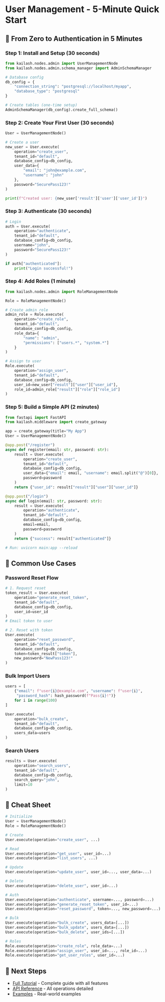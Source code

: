 # User Management - 5-Minute Quick Start

## 🚀 From Zero to Authentication in 5 Minutes

### Step 1: Install and Setup (30 seconds)

```python
from kailash.nodes.admin import UserManagementNode
from kailash.nodes.admin.schema_manager import AdminSchemaManager

# Database config
db_config = {
    "connection_string": "postgresql://localhost/myapp",
    "database_type": "postgresql"
}

# Create tables (one-time setup)
AdminSchemaManager(db_config).create_full_schema()
```

### Step 2: Create Your First User (30 seconds)

```python
User = UserManagementNode()

# Create a user
new_user = User.execute(
    operation="create_user",
    tenant_id="default",
    database_config=db_config,
    user_data={
        "email": "john@example.com",
        "username": "john"
    },
    password="SecurePass123!"
)

print(f"Created user: {new_user['result']['user']['user_id']}")
```

### Step 3: Authenticate (30 seconds)

```python
# Login
auth = User.execute(
    operation="authenticate",
    tenant_id="default",
    database_config=db_config,
    username="john",
    password="SecurePass123!"
)

if auth["authenticated"]:
    print("Login successful!")
```

### Step 4: Add Roles (1 minute)

```python
from kailash.nodes.admin import RoleManagementNode

Role = RoleManagementNode()

# Create admin role
admin_role = Role.execute(
    operation="create_role",
    tenant_id="default",
    database_config=db_config,
    role_data={
        "name": "admin",
        "permissions": ["users.*", "system.*"]
    }
)

# Assign to user
Role.execute(
    operation="assign_user",
    tenant_id="default",
    database_config=db_config,
    user_id=new_user["result"]["user"]["user_id"],
    role_id=admin_role["result"]["role"]["role_id"]
)
```

### Step 5: Build a Simple API (2 minutes)

```python
from fastapi import FastAPI
from kailash.middleware import create_gateway

app = create_gateway(title="My App")
User = UserManagementNode()

@app.post("/register")
async def register(email: str, password: str):
    result = User.execute(
        operation="create_user",
        tenant_id="default",
        database_config=db_config,
        user_data={"email": email, "username": email.split("@")[0]},
        password=password
    )
    return {"user_id": result["result"]["user"]["user_id"]}

@app.post("/login")
async def login(email: str, password: str):
    result = User.execute(
        operation="authenticate",
        tenant_id="default",
        database_config=db_config,
        email=email,
        password=password
    )
    return {"success": result["authenticated"]}

# Run: uvicorn main:app --reload
```

## 🎯 Common Use Cases

### Password Reset Flow
```python
# 1. Request reset
token_result = User.execute(
    operation="generate_reset_token",
    tenant_id="default",
    database_config=db_config,
    user_id=user_id
)
# Email token to user

# 2. Reset with token
User.execute(
    operation="reset_password",
    tenant_id="default",
    database_config=db_config,
    token=token_result["token"],
    new_password="NewPass123!"
)
```

### Bulk Import Users
```python
users = [
    {"email": f"user{i}@example.com", "username": f"user{i}",
     "password_hash": hash_password(f"Pass{i}!")}
    for i in range(100)
]

User.execute(
    operation="bulk_create",
    tenant_id="default",
    database_config=db_config,
    users_data=users
)
```

### Search Users
```python
results = User.execute(
    operation="search_users",
    tenant_id="default",
    database_config=db_config,
    search_query="john",
    limit=10
)
```

## 📝 Cheat Sheet

```python
# Initialize
User = UserManagementNode()
Role = RoleManagementNode()

# Create
User.execute(operation="create_user", ...)

# Read
User.execute(operation="get_user", user_id=...)
User.execute(operation="list_users", ...)

# Update
User.execute(operation="update_user", user_id=..., user_data=...)

# Delete
User.execute(operation="delete_user", user_id=...)

# Auth
User.execute(operation="authenticate", username=..., password=...)
User.execute(operation="generate_reset_token", user_id=...)
User.execute(operation="reset_password", token=..., new_password=...)

# Bulk
User.execute(operation="bulk_create", users_data=[...])
User.execute(operation="bulk_update", users_data=[...])
User.execute(operation="bulk_delete", user_ids=[...])

# Roles
Role.execute(operation="create_role", role_data=...)
Role.execute(operation="assign_user", user_id=..., role_id=...)
Role.execute(operation="get_user_roles", user_id=...)
```

## 🔗 Next Steps
- [Full Tutorial](./README.md) - Complete guide with all features
- [API Reference](./API_REFERENCE.md) - All operations detailed
- [Examples](./examples/) - Real-world examples
